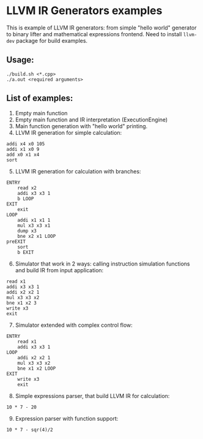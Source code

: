 # LLVM IR Generators examples
This is example of LLVM IR generators: from simple "hello world" generator to binary lifter and mathematical expressions frontend. Need to install `llvm-dev` package for build examples.

## Usage:
```
./build.sh <*.cpp>
./a.out <required arguments>
```

## List of examples:
1. Empty main function
2. Empty main function and IR interpretation (ExecutionEngine)
3. Main function generation with "hello world" printing.
4. LLVM IR generation for simple calculation:
```
addi x4 x0 105
addi x1 x0 9
add x0 x1 x4
sort
```
5. LLVM IR generation for calculation with branches:
```
ENTRY
    read x2
    addi x3 x3 1
    b LOOP
EXIT
    exit
LOOP
    addi x1 x1 1
    mul x3 x3 x1
    dump x3
    bne x2 x1 LOOP
preEXIT
    sort
    b EXIT
```
6. Simulator that work in 2 ways: calling instruction simulation functions and build IR from input application:
```
read x1
addi x3 x3 1
addi x2 x2 1
mul x3 x3 x2
bne x1 x2 3
write x3
exit
```
7. Simulator extended with complex control flow:
```
ENTRY
    read x1
    addi x3 x3 1
LOOP
    addi x2 x2 1
    mul x3 x3 x2
    bne x1 x2 LOOP
EXIT
    write x3
    exit
```
8. Simple expressions parser, that build LLVM IR for calculation:
```
10 * 7 - 20 
```
9. Expression parser with function support:
```
10 * 7 - sqr(4)/2
```